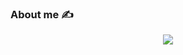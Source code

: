 ### About me :writing_hand:


<p align="center">
  <a href="https://skillicons.dev">
      <img src="https://skillicons.dev/icons?i=c,cpp,py,django,docker,git,github,linux,powershell,debian,ubuntu,vim,vscode,windows,discord&perline=8" />
  </a>
</p>
